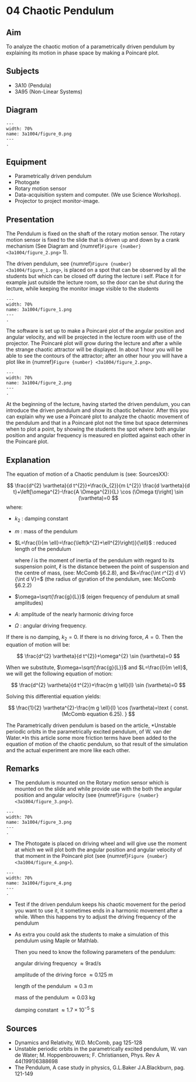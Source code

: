 # 04 Chaotic Pendulum 
     
  
## Aim   
 To analyze the chaotic motion of a parametrically driven pendulum by explaining its motion in phase space by making a Poincaré plot.    
  
## Subjects   
* 3A10 (Pendula) 
* 3A95 (Non-Linear Systems)   

## Diagram
```{figure} figures/figure_0.png  
---  
width: 70%  
name: 3a1004/figure_0.png  
---  
. 
```
     
  
## Equipment   
 *  Parametrically driven pendulum  
 *  Photogate 
 *  Rotary motion sensor   
 *  Data-acquisition system and computer. (We use Science Workshop). 
 *  Projector to project monitor-image.
      
  
## Presentation   
The Pendulum is fixed on the shaft of the rotary motion sensor. The rotary motion sensor is fixed to the slide that is driven up and down by a crank mechanism (See Diagram and {numref}`Figure {number} <3a1004/figure_2.png>` 1).

The driven pendulum, see {numref}`Figure {number} <3a1004/figure_1.png>`, is placed on a spot that can be observed by all the students but which can be closed off during the lecture i self. Place it for example just outside the lecture room, so the door can be shut during the lecture, while keeping the monitor image visible to the students  
```{figure} figures/figure_1.png  
---  
width: 70%  
name: 3a1004/figure_1.png  
---  
. 
```
The software is set up to make a Poincaré plot of the angular position and angular velocity, and will be projected in the lecture room with use of the projector. The Poincaré plot will grow during the lecture and after a while the strange chaotic attractor will be displayed. In about 1 hour you will be able to see the contours of the attractor; after an other hour you will have a plot like in {numref}`Figure {number} <3a1004/figure_2.png>`. 
```{figure} figures/figure_2.png  
---  
width: 70%  
name: 3a1004/figure_2.png  
---  
. 
```

At the beginning of the lecture, having started the driven pendulum, you can introduce the driven pendulum and show its chaotic behavior. After this you can explain why we use a Poincaré plot to analyze the chaotic movement of the pendulum and that in a Poincaré plot not the time but space determines when to plot a point, by showing the students the spot where both angular position and angular frequency is measured en plotted against each other in the Poincaré plot.    
  
## Explanation   
The equation of motion of a Chaotic pendulum is (see: SourcesXX):

$$
\frac{d^{2} \vartheta}{d t^{2}}+\frac{k_{2}}{m L^{2}} \frac{d \vartheta}{d t}+\left[\omega^{2}-\frac{A \Omega^{2}}{L} \cos (\Omega t)\right] \sin (\vartheta)=0
$$
where:
- $k_{2}$ : damping constant 
- $m$ : mass of the pendulum
- $L=\frac{I}{m \ell}=\frac{\left(k^{2}+\ell^{2}\right)}{\ell}$ : reduced length of the pendulum

    where $I$ is the moment of inertia of the pendulum with regard to its suspension point, $\ell$ is the distance between the point of suspension and the centre of mass, (see: McComb §6.2.8), and $k=\frac{\int r^{2} d V}{\int d V}=$ (the radius of gyration of the pendulum, see: McComb §6.2.2) 

- $\omega=\sqrt{\frac{g}{L}}$ (eigen frequency of pendulum at small amplitudes)

- $A$: amplitude of the nearly harmonic driving force

- $\Omega$ : angular driving frequency.

If there is no damping, $k_{2}=0$. If there is no driving force, $A=0$. Then the equation of motion will be:

$$
\frac{d^{2} \vartheta}{d t^{2}}+\omega^{2} \sin (\vartheta)=0
$$

When we substitute, $\omega=\sqrt{\frac{g}{L}}$ and $L=\frac{I}{m \ell}$, we will get the following equation of motion:

$$
\frac{d^{2} \vartheta}{d t^{2}}+\frac{m g \ell}{I} \sin (\vartheta)=0
$$

Solving this differential equation yields:

$$
\frac{1}{2} \vartheta^{2}-\frac{m g \ell}{I} \cos (\vartheta)=\text { const. (McComb equation 6.25). }
$$

The Parametrically driven pendulum is based on the article, *Unstable periodic orbits in the parametrically excited pendulum, of W. van der Water.*In this article some more friction terms have been added to the equation of motion of the chaotic pendulum, so that result of the simulation and the actual experiment are more like each other.
  
## Remarks   
- The pendulum is mounted on the Rotary motion sensor which is mounted on the slide and while provide use with the both the angular position and angular velocity (see {numref}`Figure {number} <3a1004/figure_3.png>`).  
```{figure} figures/figure_3.png  
---  
width: 70%  
name: 3a1004/figure_3.png  
---  
. 
```

- The Photogate is placed on driving wheel and will give use the moment at which we will plot both the angular position and angular velocity of that moment in the Poincaré plot (see {numref}`Figure {number} <3a1004/figure_4.png>`).

```{figure} figures/figure_4.png  
---  
width: 70%  
name: 3a1004/figure_4.png  
---  
. 
```
- Test if the driven pendulum keeps his chaotic movement for the period you want to use it, it sometimes ends in a harmonic movement after a while. When this happens try to adjust the driving frequency of the pendulum
- As extra you could ask the students to make a simulation of this pendulum using Maple or Mathlab.

    Then you need to know the following parameters of the pendulum:

    angular driving frequency $\approx 9 \mathrm{rad} / \mathrm{s}$

    amplitude of the driving force $\approx 0.125 \mathrm{~m}$

    length of the pendulum $\approx 0.3 \mathrm{~m}$

    mass of the pendulum $\approx 0.03 \mathrm{~kg}$

    damping constant $\approx 1.7 \times 10^{-5} \mathrm{~S}$

## Sources   
- Dynamics and Relativity, W.D. McComb, pag 125-128
- Unstable periodic orbits in the parametrically excited pendulum, W. van de Water; M. Hoppenbrouwers; F. Christiansen, Phys. Rev A 44(1991)6388698
- The Pendulum, A case study in physics, G.L.Baker J.A.Blackburn, pag. 121-149